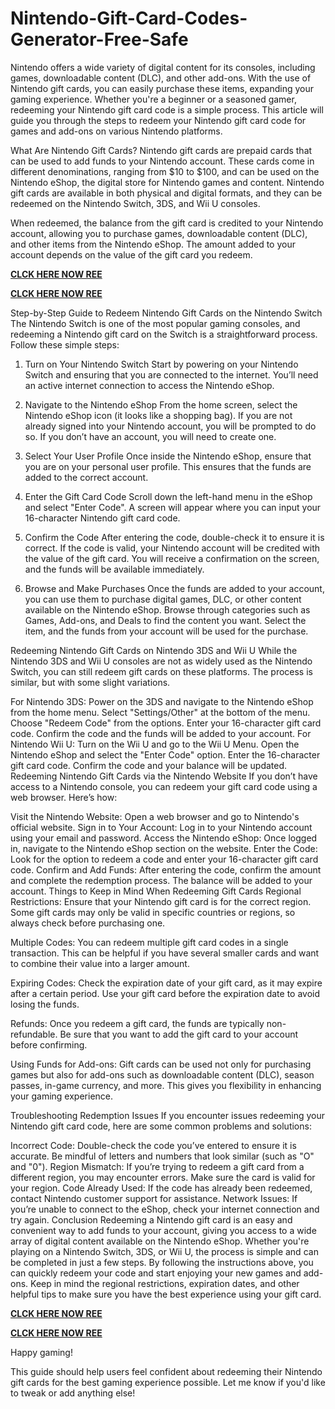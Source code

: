 # Nintendo-Gift-Card-Codes-Generator-Free-Safe
Nintendo offers a wide variety of digital content for its consoles, including games, downloadable content (DLC), and other add-ons. With the use of Nintendo gift cards, you can easily purchase these items, expanding your gaming experience. Whether you're a beginner or a seasoned gamer, redeeming your Nintendo gift card code is a simple process. This article will guide you through the steps to redeem your Nintendo gift card code for games and add-ons on various Nintendo platforms.

What Are Nintendo Gift Cards?
Nintendo gift cards are prepaid cards that can be used to add funds to your Nintendo account. These cards come in different denominations, ranging from $10 to $100, and can be used on the Nintendo eShop, the digital store for Nintendo games and content. Nintendo gift cards are available in both physical and digital formats, and they can be redeemed on the Nintendo Switch, 3DS, and Wii U consoles.

When redeemed, the balance from the gift card is credited to your Nintendo account, allowing you to purchase games, downloadable content (DLC), and other items from the Nintendo eShop. The amount added to your account depends on the value of the gift card you redeem.

**[CLCK HERE NOW REE](https://tinyurl.com/nintendocard20)**

**[CLCK HERE NOW REE](https://tinyurl.com/nintendocard20)**

Step-by-Step Guide to Redeem Nintendo Gift Cards on the Nintendo Switch
The Nintendo Switch is one of the most popular gaming consoles, and redeeming a Nintendo gift card on the Switch is a straightforward process. Follow these simple steps:

1. Turn on Your Nintendo Switch
Start by powering on your Nintendo Switch and ensuring that you are connected to the internet. You’ll need an active internet connection to access the Nintendo eShop.

2. Navigate to the Nintendo eShop
From the home screen, select the Nintendo eShop icon (it looks like a shopping bag). If you are not already signed into your Nintendo account, you will be prompted to do so. If you don’t have an account, you will need to create one.

3. Select Your User Profile
Once inside the Nintendo eShop, ensure that you are on your personal user profile. This ensures that the funds are added to the correct account.

4. Enter the Gift Card Code
Scroll down the left-hand menu in the eShop and select "Enter Code". A screen will appear where you can input your 16-character Nintendo gift card code.

5. Confirm the Code
After entering the code, double-check it to ensure it is correct. If the code is valid, your Nintendo account will be credited with the value of the gift card. You will receive a confirmation on the screen, and the funds will be available immediately.

6. Browse and Make Purchases
Once the funds are added to your account, you can use them to purchase digital games, DLC, or other content available on the Nintendo eShop. Browse through categories such as Games, Add-ons, and Deals to find the content you want. Select the item, and the funds from your account will be used for the purchase.

Redeeming Nintendo Gift Cards on Nintendo 3DS and Wii U
While the Nintendo 3DS and Wii U consoles are not as widely used as the Nintendo Switch, you can still redeem gift cards on these platforms. The process is similar, but with some slight variations.

For Nintendo 3DS:
Power on the 3DS and navigate to the Nintendo eShop from the home menu.
Select "Settings/Other" at the bottom of the menu.
Choose "Redeem Code" from the options.
Enter your 16-character gift card code.
Confirm the code and the funds will be added to your account.
For Nintendo Wii U:
Turn on the Wii U and go to the Wii U Menu.
Open the Nintendo eShop and select the "Enter Code" option.
Enter the 16-character gift card code.
Confirm the code and your balance will be updated.
Redeeming Nintendo Gift Cards via the Nintendo Website
If you don’t have access to a Nintendo console, you can redeem your gift card code using a web browser. Here’s how:

Visit the Nintendo Website: Open a web browser and go to Nintendo's official website.
Sign in to Your Account: Log in to your Nintendo account using your email and password.
Access the Nintendo eShop: Once logged in, navigate to the Nintendo eShop section on the website.
Enter the Code: Look for the option to redeem a code and enter your 16-character gift card code.
Confirm and Add Funds: After entering the code, confirm the amount and complete the redemption process. The balance will be added to your account.
Things to Keep in Mind When Redeeming Gift Cards
Regional Restrictions: Ensure that your Nintendo gift card is for the correct region. Some gift cards may only be valid in specific countries or regions, so always check before purchasing one.

Multiple Codes: You can redeem multiple gift card codes in a single transaction. This can be helpful if you have several smaller cards and want to combine their value into a larger amount.

Expiring Codes: Check the expiration date of your gift card, as it may expire after a certain period. Use your gift card before the expiration date to avoid losing the funds.

Refunds: Once you redeem a gift card, the funds are typically non-refundable. Be sure that you want to add the gift card to your account before confirming.

Using Funds for Add-ons: Gift cards can be used not only for purchasing games but also for add-ons such as downloadable content (DLC), season passes, in-game currency, and more. This gives you flexibility in enhancing your gaming experience.

Troubleshooting Redemption Issues
If you encounter issues redeeming your Nintendo gift card code, here are some common problems and solutions:

Incorrect Code: Double-check the code you’ve entered to ensure it is accurate. Be mindful of letters and numbers that look similar (such as "O" and "0").
Region Mismatch: If you’re trying to redeem a gift card from a different region, you may encounter errors. Make sure the card is valid for your region.
Code Already Used: If the code has already been redeemed, contact Nintendo customer support for assistance.
Network Issues: If you’re unable to connect to the eShop, check your internet connection and try again.
Conclusion
Redeeming a Nintendo gift card is an easy and convenient way to add funds to your account, giving you access to a wide array of digital content available on the Nintendo eShop. Whether you're playing on a Nintendo Switch, 3DS, or Wii U, the process is simple and can be completed in just a few steps. By following the instructions above, you can quickly redeem your code and start enjoying your new games and add-ons. Keep in mind the regional restrictions, expiration dates, and other helpful tips to make sure you have the best experience using your gift card.

**[CLCK HERE NOW REE](https://tinyurl.com/nintendocard20)**

**[CLCK HERE NOW REE](https://tinyurl.com/nintendocard20)**

Happy gaming!

This guide should help users feel confident about redeeming their Nintendo gift cards for the best gaming experience possible. Let me know if you'd like to tweak or add anything else!
